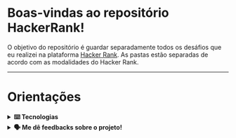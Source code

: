 # Boas-vindas ao repositório HackerRank!

O objetivo do repositório é guardar separadamente todos os desáfios que eu realizei na plataforma [Hacker Rank](https://www.hackerrank.com).
As pastas estão separadas de acordo com as modalidades do Hacker Rank.

---
# Orientações

<details>
  <summary>
    <strong>⌨️ Tecnologias</strong>
  </summary>
  
  - **MySql**
  
  - **Typescript**

</details>

<details>
  <summary>
    <strong>🗣 Me dê feedbacks sobre o projeto!</strong>
  </summary><br>

  Qualquer tipo de feedback é bem vindo para que eu possa continuar melhorando. 
   - **senamatheusjob@gmail.com**
</details>
